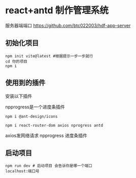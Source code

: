 # react+antd 制作管理系统

服务器端端口 https://github.com/btc022003/hdf-app-server

## 初始化项目
```
npm init vite@latest #根据提示一步一步就行
cd 你的项目
npm i
```



## 使用到的插件
安装以下插件

npprogress是一个进度条插件

```
npm i @ant-design/icons

npm i react-router-dom axios nprogress antd
```
axios发网络请求
npprogress  进度条插件

## 启动项目
```
npm run dev # 启动项目 会告诉你是哪一个端口
localhost:端口号